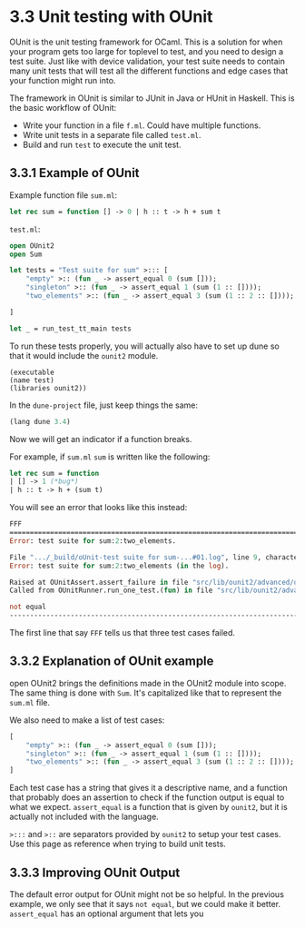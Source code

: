 # 3.3 Unit testing with OUnit

OUnit is the unit testing framework for OCaml. This is a solution for when your program gets too large for toplevel to test, and you need to design a test suite. Just like with device validation, your test suite needs to contain many unit tests that will test all the different functions and edge cases that your function might run into.

The framework in OUnit is similar to JUnit in Java or HUnit in Haskell. This is the basic workflow of OUnit:
- Write your function in a file `f.ml`. Could have multiple functions.
- Write unit tests in a separate file called `test.ml`.
- Build and run `test` to execute the unit test.

## 3.3.1 Example of OUnit

Example function file `sum.ml`:

```OCaml
let rec sum = function [] -> 0 | h :: t -> h + sum t
```

`test.ml`:

```OCaml
open OUnit2
open Sum

let tests = "Test suite for sum" >::: [
    "empty" >:: (fun _ -> assert_equal 0 (sum []));
    "singleton" >:: (fun _ -> assert_equal 1 (sum (1 :: [])));
    "two_elements" >:: (fun _ -> assert_equal 3 (sum (1 :: 2 :: [])));

]

let _ = run_test_tt_main tests
```

To run these tests properly, you will actually also have to set up dune so that it would include the `ounit2` module.

```Dune
(executable
(name test)
(libraries ounit2))
```

In the `dune-project` file, just keep things the same:

```OCaml
(lang dune 3.4)
```

Now we will get an indicator if a function breaks.

For example, if `sum.ml` `sum` is written like the following:

```OCaml
let rec sum = function
| [] -> 1 (*bug*)
| h :: t -> h + (sum t)

```

You will see an error that looks like this instead:

```OCaml
FFF
==============================================================================
Error: test suite for sum:2:two_elements.

File ".../_build/oUnit-test suite for sum-...#01.log", line 9, characters 1-1:
Error: test suite for sum:2:two_elements (in the log).

Raised at OUnitAssert.assert_failure in file "src/lib/ounit2/advanced/oUnitAssert.ml", line 45, characters 2-27
Called from OUnitRunner.run_one_test.(fun) in file "src/lib/ounit2/advanced/oUnitRunner.ml", line 83, characters 13-26

not equal
------------------------------------------------------------------------------
```

The first line that say `FFF` tells us that three test cases failed.

## 3.3.2 Explanation of OUnit example

open OUnit2 brings the definitions made in the OUnit2 module into scope. The same thing is done with `Sum`. It's capitalized like that to represent the `sum.ml` file.

We also need to make a list of test cases:

```OCaml
[
    "empty" >:: (fun _ -> assert_equal 0 (sum []));
    "singleton" >:: (fun _ -> assert_equal 1 (sum (1 :: [])));
    "two_elements" >:: (fun _ -> assert_equal 3 (sum (1 :: 2 :: [])));
]
```

Each test case has a string that gives it a descriptive name, and a function that probably does an assertion to check if the function output is equal to what we expect. `assert_equal` is a function that is given by `ounit2`, but it is actually not included with the language.

`>:::` and `>::` are separators provided by `ounit2` to setup your test cases. Use this page as reference when trying to build unit tests.

## 3.3.3 Improving OUnit Output

The default error output for OUnit might not be so helpful. In the previous example, we only see that it says `not equal`, but we could make it better. `assert_equal` has an optional argument that lets you 
